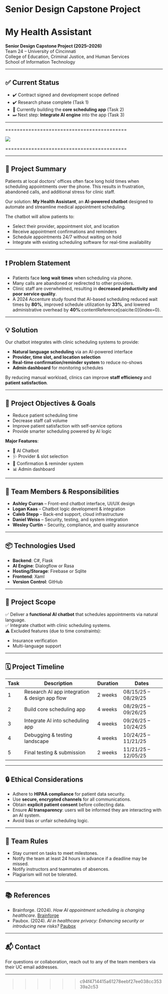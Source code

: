 # Senior Design Capstone Project

# My Health Assistant

**Senior Design Capstone Project (2025–2026)**  
Team 24 – University of Cincinnati  
College of Education, Criminal Justice, and Human Services  
School of Information Technology  

---

## ✅ Current Status
- ✔️ Contract signed and development scope defined
- ✔️ Research phase complete (Task 1)
- 🚧 Currently building the **core scheduling app** (Task 2)
- ⏭ Next step: **Integrate AI engine** into the app (Task 3)

---

==========================================


<img src="https://github.com/logankaas/Senior-Design-Capstone-Project/blob/main/senior-capstone-design-one.png" />


==========================================

---

## 📖 Project Summary
Patients at local doctors' offices often face long hold times when scheduling appointments over the phone. This results in frustration, abandoned calls, and additional stress for clinic staff.  

Our solution: **My Health Assistant**, an **AI-powered chatbot** designed to automate and streamline medical appointment scheduling.  

The chatbot will allow patients to:
- Select their provider, appointment slot, and location
- Receive appointment confirmations and reminders
- Schedule appointments 24/7 without waiting on hold
- Integrate with existing scheduling software for real-time availability

---

## ❗ Problem Statement
- Patients face **long wait times** when scheduling via phone.  
- Many calls are abandoned or redirected to other providers.  
- Clinic staff are overwhelmed, resulting in **decreased productivity and poor service quality**.  
- A 2024 Accenture study found that AI-based scheduling reduced wait times by **80%**, improved schedule utilization by **33%**, and lowered administrative overhead by **40%**:contentReference[oaicite:0]{index=0}.  

---

## 💡 Solution
Our chatbot integrates with clinic scheduling systems to provide:
- **Natural language scheduling** via an AI-powered interface  
- **Provider, time slot, and location selection**  
- **Real-time confirmation/reminder system** to reduce no-shows  
- **Admin dashboard** for monitoring schedules  

By reducing manual workload, clinics can improve **staff efficiency** and **patient satisfaction**.  

---

## 🎯 Project Objectives & Goals
- Reduce patient scheduling time  
- Decrease staff call volume  
- Improve patient satisfaction with self-service options  
- Provide smarter scheduling powered by AI logic  

**Major Features**:
- 🤖 AI Chatbot  
- 🩺 Provider & slot selection  
- 📅 Confirmation & reminder system  
- 📊 Admin dashboard  

---

## 👥 Team Members & Responsibilities
- **Ashley Curran** – Front-end chatbot interface, UI/UX design  
- **Logan Kaas** – Chatbot logic development & integration  
- **Caleb Stepp** – Back-end support, cloud infrastructure  
- **Daniel Weiss** – Security, testing, and system integration  
- **Wesley Curtin** – Security, compliance, and quality assurance  

---

## 📦 Technologies Used
- **Backend**: C#, Flask  
- **AI Engine**: Dialogflow or Rasa  
- **Hosting/Storage**: Firebase or Sqlite  
- **Frontend**: Xaml 
- **Version Control**: GitHub  

---

## 📌 Project Scope
✅ Deliver a **functional AI chatbot** that schedules appointments via natural language.  
✅ Integrate chatbot with clinic scheduling systems.  
⚠️ Excluded features (due to time constraints):  
- Insurance verification  
- Multi-language support  

---

## 🗓️ Project Timeline
| Task | Description | Duration | Dates |
|------|-------------|----------|-------|
| 1 | Research AI app integration & design app flow | 2 weeks | 08/15/25 – 08/29/25 |
| 2 | Build core scheduling app | 4 weeks | 08/29/25 – 09/26/25 |
| 3 | Integrate AI into scheduling app | 4 weeks | 09/26/25 – 10/24/25 |
| 4 | Debugging & testing landscape | 4 weeks | 10/24/25 – 11/21/25 |
| 5 | Final testing & submission | 2 weeks | 11/21/25 – 12/05/25 |

---

## 🔒 Ethical Considerations
- Adhere to **HIPAA compliance** for patient data security.  
- Use **secure, encrypted channels** for all communications.  
- Obtain **explicit patient consent** before collecting data.  
- Ensure **AI transparency**: users will be informed they are interacting with an AI system.  
- Avoid bias or unfair scheduling logic.  

---

## 📜 Team Rules
- Stay current on tasks to meet milestones.  
- Notify the team at least 24 hours in advance if a deadline may be missed.  
- Notify instructors and teammates of absences.  
- Plagiarism will not be tolerated.  

---

## 📚 References
- Brainforge. (2024). *How AI appointment scheduling is changing healthcare.* [Brainforge](https://www.brainforge.ai/blog/how-ai-is-transforming-appointment-scheduling-in-healthcare)  
- Paubox. (2024). *AI in healthcare privacy: Enhancing security or introducing new risks?* [Paubox](https://www.paubox.com)  

---

## 📬 Contact
For questions or collaboration, reach out to any of the team members via their UC email addresses.  

---

>>>>>> c94f4714415a61278eebf27ee038cc35339a2c53
